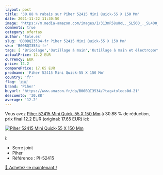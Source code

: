 ```yaml
---
layout: post
title: '30.88 % rabais sur Piher 52415 Mini Quick-55 X 150 Mm'
date: 2021-11-22 11:30:50
image: 'https://m.media-amazon.com/images/I/313mR58uUoL._SL500_._SL400_.jpg'
comments: true
category: ofertas
author: 'tole.es'
slug: 'B00BQI3534-fr Piher 52415 Mini Quick-55 X 150 Mm'
sku: 'B00BQI3534-fr'
tags: [ 'Bricolage','Outillage à main','Outillage à main et électroportatif','Serre-joints à barres','Serres-joints','piher', ]
actualPrice: 12.2 EUR
currency: EUR
price: 12.2
comparePrice: 17.65 EUR
prodname: 'Piher 52415 Mini Quick-55 X 150 Mm'
country: 'fr'
flag: '🇫🇷'
brand: 'Piher'
buyurl: 'https://www.amazon.fr/dp/B00BQI3534/?tag=tolees0d-21'
descuento: '30.88'
average: '12.2'
---
```


Vous avez [Piher 52415 Mini Quick-55 X 150 Mm](https://www.amazon.fr/dp/B00BQI3534/?tag=tolees0d-21)  à  30.88 % de réduction, prix final  12.2 EUR (original: 17.65 EUR) ici:

[![Piher 52415 Mini Quick-55 X 150 Mm](https://m.media-amazon.com/images/I/313mR58uUoL._SL500_._SL400_.jpg)](https://www.amazon.fr/dp/B00BQI3534/?tag=tolees0d-21)

ℹ️:

- Serre joint
- Piher
- Référence : PI-52415

[🛒 Achetez-le maintenant!!](https://www.amazon.fr/dp/B00BQI3534/?tag=tolees0d-21)
